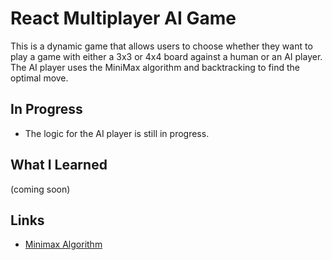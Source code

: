 
# React Multiplayer AI Game
This is a dynamic game that allows users to choose whether they want to play a game with either a 3x3 or 4x4 board against a human or an AI player.
<br>
The AI player uses the MiniMax algorithm and backtracking to find the optimal move.

## In Progress
* The logic for the AI player is still in progress.

## What I Learned
(coming soon)

## Links
* [Minimax Algorithm](https://en.wikipedia.org/wiki/Minimax)

